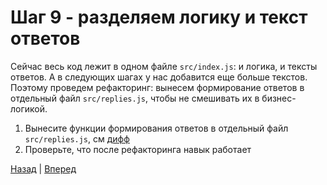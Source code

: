 # Шаг 9 - разделяем логику и текст ответов

Сейчас весь код лежит в одном файле `src/index.js`: и логика, и тексты ответов.
А в следующих шагах у нас добавится еще больше текстов.
Поэтому проведем рефакторинг: вынесем формирование ответов в отдельный файл `src/replies.js`,
чтобы не смешивать их в бизнес-логикой.

1. Вынесите функции формирования ответов в отдельный файл `src/replies.js`, см [дифф][diff]
2. Проверьте, что после рефакторинга навык работает

[Назад][prev] | [Вперед][next]

[prev]: https://github.com/vitalets/alice-workshop/tree/step8
[diff]: https://github.com/vitalets/alice-workshop/compare/step8...step9
[next]: https://github.com/vitalets/alice-workshop/tree/step10
